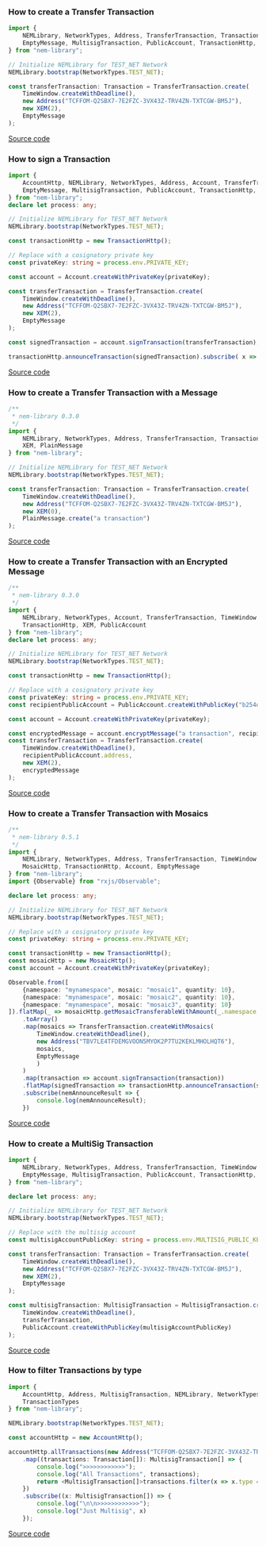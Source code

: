 ### How to create a Transfer Transaction

```typescript
import {
    NEMLibrary, NetworkTypes, Address, TransferTransaction, Transaction, TimeWindow,
    EmptyMessage, MultisigTransaction, PublicAccount, TransactionHttp, XEM
} from "nem-library";

// Initialize NEMLibrary for TEST_NET Network
NEMLibrary.bootstrap(NetworkTypes.TEST_NET);

const transferTransaction: Transaction = TransferTransaction.create(
    TimeWindow.createWithDeadline(),
    new Address("TCFFOM-Q2SBX7-7E2FZC-3VX43Z-TRV4ZN-TXTCGW-BM5J"),
    new XEM(2),
    EmptyMessage
);
```

[Source code](https://github.com/aleixmorgadas/nem-library-examples/blob/master/howto/transaction/How_to_create_a_Transfer_Transaction.ts)

### How to sign a Transaction

```typescript
import {
    AccountHttp, NEMLibrary, NetworkTypes, Address, Account, TransferTransaction, TimeWindow,
    EmptyMessage, MultisigTransaction, PublicAccount, TransactionHttp, XEM
} from "nem-library";
declare let process: any;

// Initialize NEMLibrary for TEST_NET Network
NEMLibrary.bootstrap(NetworkTypes.TEST_NET);

const transactionHttp = new TransactionHttp();

// Replace with a cosignatory private key
const privateKey: string = process.env.PRIVATE_KEY;

const account = Account.createWithPrivateKey(privateKey);

const transferTransaction = TransferTransaction.create(
    TimeWindow.createWithDeadline(),
    new Address("TCFFOM-Q2SBX7-7E2FZC-3VX43Z-TRV4ZN-TXTCGW-BM5J"),
    new XEM(2),
    EmptyMessage
);

const signedTransaction = account.signTransaction(transferTransaction);

transactionHttp.announceTransaction(signedTransaction).subscribe( x => console.log(x));
```

[Source code](https://github.com/aleixmorgadas/nem-library-examples/blob/master/howto/transaction/How_to_sign_a_Transaction.ts)

### How to create a Transfer Transaction with a Message

```typescript
/**
 * nem-library 0.3.0
 */
import {
    NEMLibrary, NetworkTypes, Address, TransferTransaction, Transaction, TimeWindow,
    XEM, PlainMessage
} from "nem-library";

// Initialize NEMLibrary for TEST_NET Network
NEMLibrary.bootstrap(NetworkTypes.TEST_NET);

const transferTransaction: Transaction = TransferTransaction.create(
    TimeWindow.createWithDeadline(),
    new Address("TCFFOM-Q2SBX7-7E2FZC-3VX43Z-TRV4ZN-TXTCGW-BM5J"),
    new XEM(0),
    PlainMessage.create("a transaction")
);

```

[Source code](https://github.com/aleixmorgadas/nem-library-examples/blob/master/howto/transaction/How_to_create_a_Transfer_Transaction_with_a_Message.ts)


### How to create a Transfer Transaction with an Encrypted Message

```typescript
/**
 * nem-library 0.3.0
 */
import {
    NEMLibrary, NetworkTypes, Account, TransferTransaction, TimeWindow,
    TransactionHttp, XEM, PublicAccount
} from "nem-library";
declare let process: any;

// Initialize NEMLibrary for TEST_NET Network
NEMLibrary.bootstrap(NetworkTypes.TEST_NET);

const transactionHttp = new TransactionHttp();

// Replace with a cosignatory private key
const privateKey: string = process.env.PRIVATE_KEY;
const recipientPublicAccount = PublicAccount.createWithPublicKey("b254d8b2b00e1b1266eb54a6931cd7c1b0f307e41d9ebb01f025f4933758f0be");

const account = Account.createWithPrivateKey(privateKey);

const encryptedMessage = account.encryptMessage("a transaction", recipientPublicAccount);
const transferTransaction = TransferTransaction.create(
    TimeWindow.createWithDeadline(),
    recipientPublicAccount.address,
    new XEM(2),
    encryptedMessage
);


```

[Source code](https://github.com/aleixmorgadas/nem-library-examples/blob/master/howto/transaction/How_to_create_a_Transfer_Transaction_with_an_Encrypted_Message.ts)

### How to create a Transfer Transaction with Mosaics

```typescript
/**
 * nem-library 0.5.1
 */
import {
    NEMLibrary, NetworkTypes, Address, TransferTransaction, TimeWindow,
    MosaicHttp, TransactionHttp, Account, EmptyMessage
} from "nem-library";
import {Observable} from "rxjs/Observable";

declare let process: any;

// Initialize NEMLibrary for TEST_NET Network
NEMLibrary.bootstrap(NetworkTypes.TEST_NET);

// Replace with a cosignatory private key
const privateKey: string = process.env.PRIVATE_KEY;

const transactionHttp = new TransactionHttp();
const mosaicHttp = new MosaicHttp();
const account = Account.createWithPrivateKey(privateKey);

Observable.from([
    {namespace: "mynamespace", mosaic: "mosaic1", quantity: 10},
    {namespace: "mynamespace", mosaic: "mosaic2", quantity: 10},
    {namespace: "mynamespace", mosaic: "mosaic3", quantity: 10}
]).flatMap(_ => mosaicHttp.getMosaicTransferableWithAmount(_.namespace, _.mosaic, _.quantity))
    .toArray()
    .map(mosaics => TransferTransaction.createWithMosaics(
        TimeWindow.createWithDeadline(),
        new Address("TBV7LE4TFDEMGVOON5MYOK2P7TU2KEKLMHOLHQT6"),
        mosaics,
        EmptyMessage
        )
    )
    .map(transaction => account.signTransaction(transaction))
    .flatMap(signedTransaction => transactionHttp.announceTransaction(signedTransaction))
    .subscribe(nemAnnounceResult => {
        console.log(nemAnnounceResult);
    })

```

[Source code](https://github.com/aleixmorgadas/nem-library-examples/blob/master/howto/transaction/How_to_create_a_Transfer_Transaction_with_Mosaics.ts)



### How to create a MultiSig Transaction

```typescript
import {
    NEMLibrary, NetworkTypes, Address, TransferTransaction, TimeWindow,
    EmptyMessage, MultisigTransaction, PublicAccount, TransactionHttp, Transaction, XEM
} from "nem-library";

declare let process: any;

// Initialize NEMLibrary for TEST_NET Network
NEMLibrary.bootstrap(NetworkTypes.TEST_NET);

// Replace with the multisig account
const multisigAccountPublicKey: string = process.env.MULTISIG_PUBLIC_KEY;

const transferTransaction: Transaction = TransferTransaction.create(
    TimeWindow.createWithDeadline(),
    new Address("TCFFOM-Q2SBX7-7E2FZC-3VX43Z-TRV4ZN-TXTCGW-BM5J"),
    new XEM(2),
    EmptyMessage
);

const multisigTransaction: MultisigTransaction = MultisigTransaction.create(
    TimeWindow.createWithDeadline(),
    transferTransaction,
    PublicAccount.createWithPublicKey(multisigAccountPublicKey)
);
```

[Source code](https://github.com/aleixmorgadas/nem-library-examples/blob/master/howto/transaction/How_to_create_a_MultiSig_Transaction.ts)

### How to filter Transactions by type

```typescript
import {
    AccountHttp, Address, MultisigTransaction, NEMLibrary, NetworkTypes, Transaction,
    TransactionTypes
} from "nem-library";

NEMLibrary.bootstrap(NetworkTypes.TEST_NET);

const accountHttp = new AccountHttp();

accountHttp.allTransactions(new Address("TCFFOM-Q2SBX7-7E2FZC-3VX43Z-TRV4ZN-TXTCGW-BM5J"))
    .map((transactions: Transaction[]): MultisigTransaction[] => {
        console.log(">>>>>>>>>>>>");
        console.log("All Transactions", transactions);
        return <MultisigTransaction[]>transactions.filter(x => x.type == TransactionTypes.MULTISIG)
    })
    .subscribe((x: MultisigTransaction[]) => {
        console.log("\n\n>>>>>>>>>>>>");
        console.log("Just Multisig", x)
    });
```

[Source code](https://github.com/aleixmorgadas/nem-library-examples/blob/master/howto/transaction/How_to_filter_Transactions_by_type.ts)
